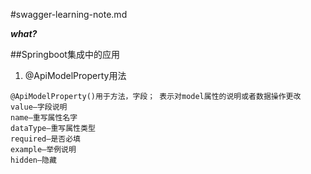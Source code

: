 #swagger-learning-note.md

***what?***


##Springboot集成中的应用


1. @ApiModelProperty用法

```
@ApiModelProperty()用于方法，字段； 表示对model属性的说明或者数据操作更改 
value–字段说明 
name–重写属性名字 
dataType–重写属性类型 
required–是否必填 
example–举例说明 
hidden–隐藏
```


